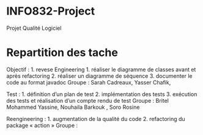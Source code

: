# INFO832-Project

Projet Qualité Logiciel

# Repartition des tache

Objectif : 1. revese Engineering 1. réaliser le diagramme de classes avant et après refactoring 2. réaliser un diagramme de séquence 3. documenter le code au format javadoc
Groupe : Sarah Cadreaux, Yasser Chafik,

Test : 1. définition d’un plan de test 2. implémentation des tests 3. exécution des tests et réalisation d’un compte rendu de test
Groupe : Britel Mohammed Yassine, Nouhaila Barkouk , Soro Rosine

Reengineering : 1. augmentation de la qualité du code 2. refactoring du package « action »
Groupe :
